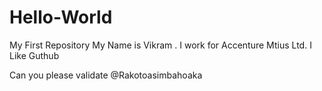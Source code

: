 # Hello-World
My First Repository
My Name is Vikram . I work for Accenture Mtius Ltd.
I Like Guthub

Can you please validate @Rakotoasimbahoaka
